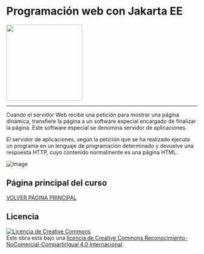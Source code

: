 # Programación web con Jakarta EE

<img src='https://github.com/user-attachments/assets/2bc70159-f310-4c30-8533-63dda9d4a3cd' height='200px'/>

___

Cuando el servidor Web recibe una petición para mostrar una página dinámica, transfiere la página a un software especial encargado de finalizar la página. Este software especial se denomina servidor de aplicaciones.

El servidor de aplicaciones, según la petición que se ha realizado ejecuta un programa en un lenguaje de programación determinado y devuelve una respuesta HTTP, cuyo contenido normalmente es una página HTML.

![image](https://github.com/user-attachments/assets/def92d6f-bbaf-4e61-abca-3d18c26dcaac)


## Página principal del curso
[VOLVER PÁGINA PRINCIPAL](https://github.com/alvarocimadevilla/DESARROLLO-WEB-SERVIDOR)

## Licencia

<a rel="license" href="http://creativecommons.org/licenses/by-nc-sa/4.0/"><img alt="Licencia de Creative Commons" style="border-width:0" src="https://i.creativecommons.org/l/by-nc-sa/4.0/88x31.png" /></a><br />Este obra está bajo una <a rel="license" href="http://creativecommons.org/licenses/by-nc-sa/4.0/">licencia de Creative Commons Reconocimiento-NoComercial-CompartirIgual 4.0 Internacional</a>.

